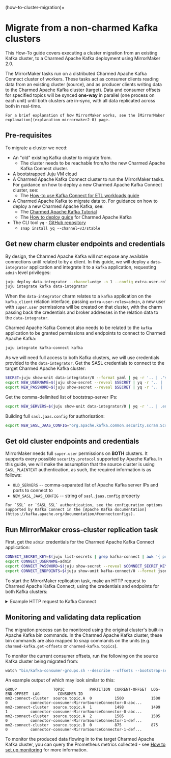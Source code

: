 (how-to-cluster-migration)=
# Migrate from a non-charmed Kafka clusters

This How-To guide covers executing a cluster migration from an existing Kafka cluster, to a Charmed Apache Kafka deployment using MirrorMaker 2.0.

The MirrorMaker tasks run on a distributed Charmed Apache Kafka Connect cluster of workers. These tasks act as consumer clients reading data from an existing cluster (source), and as producer clients writing data to the Charmed Apache Kafka cluster (target). Data and consumer offsets for specified topics will be synced **one-way** in parallel (one process on each unit) until both clusters are in-sync, with all data replicated across both in real-time.

```{note}
For a brief explanation of how MirrorMaker works, see the [MirrorMaker explanation](explanation-mirrormaker2-0) page.
```

## Pre-requisites

To migrate a cluster we need:

- An "old" existing Kafka cluster to migrate from.
  - The cluster needs to be reachable from/to the new Charmed Apache Kafka Connect cluster. 
- A bootstrapped Juju VM cloud
- A Charmed Apache Kafka Connect cluster to run the MirrorMaker tasks. For guidance on how to deploy a new Charmed Apache Kafka Connect cluster, see:
    - The [How-to use Kafka Connect for ETL workloads guide](how-to-use-kafka-connect-for-etl-workloads)
- A Charmed Apache Kafka to migrate data to. For guidance on how to deploy a new Charmed Apache Kafka, see:
  - The [Charmed Apache Kafka Tutorial](tutorial-introduction)
  - The [How to deploy guide](how-to-deploy-deploy-anywhere) for Charmed Apache Kafka
- The CLI tool `yq` - [GitHub repository](https://github.com/mikefarah/yq)
  - `snap install yq --channel=v3/stable`

## Get new charm cluster endpoints and credentials

By design, the Charmed Apache Kafka will not expose any available connections until related to by a client. In this guide, we will deploy a `data-integrator` application and integrate it to a `kafka` application, requesting `admin` level privileges:

```bash
juju deploy data-integrator --channel=edge -n 1 --config extra-user-roles="admin" --config topic-name="__data-integrator-user"
juju integrate kafka data-integrator
```

When the `data-integrator` charm relates to a `kafka` application on the `kafka_client` relation interface, passing `extra-user-roles=admin`, a new user with `super.user` permissions will be created on that cluster, with the charm passing back the credentials and broker addresses in the relation data to the `data-integrator`.

Charmed Apache Kafka Connect also needs to be related to the `kafka` application to be granted permissions and endpoints to connect to Charmed Apache Kafka:

```bash
juju integrate kafka-connect kafka
```

As we will need full access to both Kafka clusters, we will use credentials provided to the `data-integrator`. Get the SASL credentials to connect to the target Charmed Apache Kafka cluster:

```bash
SECRET=juju show-unit data-integrator/0 --format yaml | yq -r '.. | ."secret-user"? // empty' | grep -oP "[^\/]*$"
export NEW_USERNAME=$(juju show-secret --reveal $SECRET | yq -r '.. | .username? // empty')
export NEW_PASSWORD=$(juju show-secret --reveal $SECRET | yq -r '.. | .password? // empty')
```

Get the comma-delimited list of bootstrap-server IPs:

```bash
export NEW_SERVERS=$(juju show-unit data-integrator/0 | yq -r '.. | .endpoints? // empty')
```

Building full `sasl.jaas.config` for authorisation:

```bash
export NEW_SASL_JAAS_CONFIG="org.apache.kafka.common.security.scram.ScramLoginModule required username=\""${NEW_USERNAME}"\" password=\""${NEW_PASSWORD}\"\;
```

## Get old cluster endpoints and credentials

MirrorMaker needs full `super.user` permissions on **BOTH** clusters. It supports every possible `security.protocol` supported by Apache Kafka. In this guide, we will make the assumption that the source cluster is using `SASL_PLAINTEXT` authentication, as such, the required information is as follows:

- `OLD_SERVERS` -- comma-separated list of Apache Kafka server IPs and ports to connect to
- `NEW_SASL_JAAS_CONFIG` -- string of `sasl.jaas.config` property

```{note}
For `SSL` or `SASL_SSL` authentication, see the configuration options supported by Kafka Connect in the [Apache Kafka documentation](https://kafka.apache.org/documentation/#connectconfigs).
```

## Run MirrorMaker cross-cluster replication task

First, get the `admin` credentials for the Charmed Apache Kafka Connect application:

```bash
CONNECT_SECRET_KEY=$(juju list-secrets | grep kafka-connect | awk '{ print $1}')
export CONNECT_USERNAME=admin
export CONNECT_PASSWORD=$(juju show-secret --reveal $CONNECT_SECRET_KEY --format yaml | yq '.. | ."admin-password"? // empty' | tr -d '"')
export CONNECT_ENDPOINTS=$(juju show-unit kafka-connect/0 --format json | yq '.. | ."public-address"? // empty' | tr -d '"')
```

To start the MirrorMaker replication task, make an HTTP request to Charmed Apache Kafka Connect, using the credentials and endpoints for both Kafka clusters:

<details>

<summary>Example HTTP request to Kafka Connect</summary>

```bash
curl -u $CONNECT_USERNAME:$CONNECT_PASSWORD \
    -H "Content-Type: application/json" \
    -X POST http://$CONNECT_ENDPOINTS:8083/connectors \
    -d '{
        "name": "mirrormaker-migration",
        "config": {
            "connector.class": "org.apache.kafka.connect.mirror.MirrorSourceConnector",
            "replication.factor": "-1",
            "target.cluster.sasl.jaas.config": "$OLD_SASL_JAAS_CONFIG",
            "sync.topic.acls.enabled": "true",
            "tasks.max": "1",
            "replication.policy.class": "org.apache.kafka.connect.mirror.IdentityReplicationPolicy",
            "source.cluster.alias": "old",
            "refresh.groups.enabled": "true",
            "config.providers": "file",
            "producer.override.security.protocol": "SASL_PLAINTEXT",
            "sync.topic.configs.interval.seconds": "5",
            "consumer.auto.offset.reset": "earliest",
            "target.cluster.security.protocol": "SASL_PLAINTEXT",
            "config.providers.file.class": "org.apache.kafka.common.config.provider.FileConfigProvider",
            "replication.policy.separator": ".replica.",
            "value.converter": "org.apache.kafka.connect.converters.ByteArrayConverter",
            "key.converter": "org.apache.kafka.connect.converters.ByteArrayConverter",
            "clusters": "old-kafka,new-kafka",
            "refresh.groups.interval.seconds": "5",
            "refresh.topics.interval.seconds": "5",
            "topics.exclude": ".*[-.]internal,.*replica.*,__.*,connect-.*,new-kafka.*",
            "offset-syncs.topic.replication.factor": "-1",
            "producer.override.bootstrap.servers": "$NEW_SERVERS",
            "topics": ".*",
            "offset-syncs.topic.location": "target",
            "refresh.topics.enabled": "true",
            "target.cluster.sasl.mechanism": "SCRAM-SHA-512",
            "producer.enable.idempotence": "true",
            "groups": ".*",
            "source.cluster.sasl.jaas.config": "$OLD_SASL_JAAS_CONFIG",
            "source.cluster.bootstrap.servers": "$OLD_SERVERS",
            "source.cluster.sasl.mechanism": "SCRAM-SHA-512",
            "target.cluster.alias": "new",
            "groups.exclude": "console-consumer-.*, connect-.*, __.*",
            "name": "mirror_source_mirrormaker_r19",
            "target.cluster.bootstrap.servers": "$NEW_SERVERS",
            "producer.override.sasl.jaas.config": "$NEW_SASL_JAAS_CONFIG",
            "producer.override.sasl.mechanism": "SCRAM-SHA-512",
            "sync.topic.configs.enabled": "true",
            "source.cluster.security.protocol": "SASL_PLAINTEXT"
        }'
```

</details>

## Monitoring and validating data replication

The migration process can be monitored using the original cluster's built-in Apache Kafka bin commands. In the Charmed Apache Kafka cluster, these bin commands are also mapped to snap commands on the units (e.g. `charmed-kafka.get-offsets` or `charmed-kafka.topics`).

To monitor the current consumer offsets, run the following on the source Kafka cluster being migrated from:

```bash
watch "bin/kafka-consumer-groups.sh --describe --offsets --bootstrap-server $OLD_SERVERS --all-groups"
```

An example output of which may look similar to this:

```text
GROUP                TOPIC           PARTITION  CURRENT-OFFSET  LOG-END-OFFSET  LAG        CONSUMER-ID
mm2-connect-cluster  source.topic.A  0          1500            1500            0          connector-consumer-MirrorSourceConnector-0-abc...
mm2-connect-cluster  source.topic.A  1          1498            1499            1          connector-consumer-MirrorSourceConnector-0-abc...
mm2-connect-cluster  source.topic.A  2          1505            1505            0          connector-consumer-MirrorSourceConnector-1-def...
mm2-connect-cluster  source.topic.B  0          875             875             0          connector-consumer-MirrorSourceConnector-1-def...
```

To monitor the produced data flowing in to the target Charmed Apache Kafka cluster, you can query the Prometheus metrics collected - see [How to set up monitoring](how-to-set-up-monitoring) for more information.
